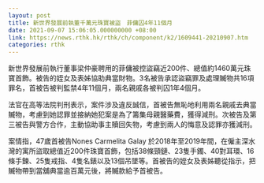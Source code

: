 ```yaml
---
layout: post
title: 新世界發展前執董千萬元珠寶被盜　菲傭囚4年11個月
date: 2021-09-07 15:06:05.000000000 +08:00
link: https://news.rthk.hk/rthk/ch/component/k2/1609441-20210907.htm
categories: rthk
---
```


新世界發展前執行董事梁仲豪聘用的菲傭被控盜竊近200件、總值約1460萬元珠寶首飾。被告的姪女及表姊協助典當財物。3名被告承認盜竊罪及處理贓物共16項罪名，首被告被判監禁4年11個月，兩名親戚各被判囚1年4個月。

法官在高等法院判刑表示，案件涉及違反誠信，首被告無恥地利用兩名親戚去典當贓物，考慮到她認罪並接納她犯案是為了籌集母親醫藥費，獲得減刑。次被告及第三被告與警方合作，主動協助事主贖回失物，考慮到兩人的悔意及認罪亦獲減刑。

案情指，47歲首被告Nones Carmelita Galay 於2018年至2019年間，在僱主深水灣的寓所盜取總值近200件珠寶首飾，包括38條頸鏈、23隻手鐲、40對耳環、16條手鍊、25隻戒指、4隻名錶以及13個吊墜等。首被告的姪女及表姊聽從指示，把贓物帶到當舖典當逾百萬元後，將贓款給予首被告。
